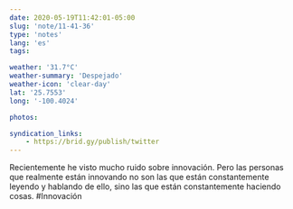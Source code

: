 ```yaml
---
date: 2020-05-19T11:42:01-05:00
slug: 'note/11-41-36'
type: 'notes'
lang: 'es'
tags:

weather: '31.7°C'
weather-summary: 'Despejado'
weather-icon: 'clear-day'
lat: '25.7553'
long: '-100.4024'

photos:

syndication_links:
    - https://brid.gy/publish/twitter
---
```

Recientemente he visto mucho ruido sobre innovación. Pero las personas que realmente están innovando no son las que están constantemente leyendo y hablando de ello, sino las que están constantemente haciendo cosas.
#Innovación  